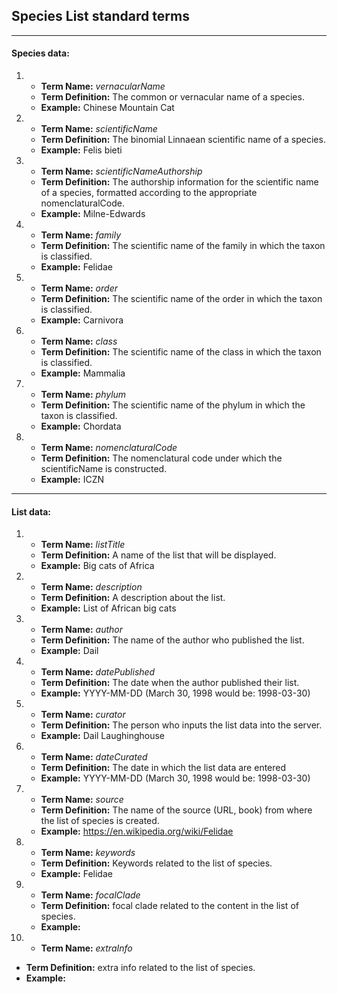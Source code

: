 ## Species List standard terms
---
#### Species data:
1. + __Term Name:__ *vernacularName*
   + __Term Definition:__ The common or vernacular name of a species.
   + __Example:__ Chinese Mountain Cat
2. + __Term Name:__ *scientificName*
   + __Term Definition:__ The binomial Linnaean scientific name of a species.
   + __Example:__ Felis bieti
3. + __Term Name:__ *scientificNameAuthorship*
   + __Term Definition:__ The authorship information for the scientific name of a species, formatted according to the appropriate nomenclaturalCode.
   + __Example:__ Milne-Edwards
4. + __Term Name:__ *family*
   + __Term Definition:__ The scientific name of the family in which the taxon is classified.
   + __Example:__ 	Felidae
5. + __Term Name:__ *order*
   + __Term Definition:__ The scientific name of the order in which the taxon is classified.
   + __Example:__ 	Carnivora
6. + __Term Name:__ *class*
   + __Term Definition:__ The scientific name of the class in which the taxon is classified.
   + __Example:__ 	Mammalia
8. + __Term Name:__ *phylum*
   + __Term Definition:__ The scientific name of the phylum in which the taxon is classified.
   + __Example:__ Chordata
9. + __Term Name:__ *nomenclaturalCode*
   + __Term Definition:__ The nomenclatural code under which the scientificName is constructed.
   + __Example:__ ICZN

---

#### List data:
1. + __Term Name:__ *listTitle*
   + __Term Definition:__ A name of the list that will be displayed.
   + __Example:__ Big cats of Africa
2. + __Term Name:__ *description*
   + __Term Definition:__ A description about the list.
   + __Example:__ List of African big cats
3. + __Term Name:__ *author*
   + __Term Definition:__ The name of the author who published the list.
   + __Example:__ Dail
4. + __Term Name:__ *datePublished*
   + __Term Definition:__ The date when the author published their list.
   + __Example:__ YYYY-MM-DD (March 30, 1998 would be: 1998-03-30)
5. + __Term Name:__ *curator*
   + __Term Definition:__ The person who inputs the list data into the server.
   + __Example:__ Dail Laughinghouse
6. + __Term Name:__ *dateCurated*
   + __Term Definition:__ The date in which the list data are entered
   + __Example:__ YYYY-MM-DD (March 30, 1998 would be: 1998-03-30)
7. + __Term Name:__ *source*
   + __Term Definition:__ The name of the source (URL, book) from where the list of species is created.
   + __Example:__ https://en.wikipedia.org/wiki/Felidae
8. + __Term Name:__ *keywords*
   + __Term Definition:__ Keywords related to the list of species.
   + __Example:__ Felidae
9. + __Term Name:__ *focalClade*
   + __Term Definition:__ focal clade related to the content in the list of species.
   + __Example:__ 
10. + __Term Name:__ *extraInfo*
   + __Term Definition:__ extra info related to the list of species.
   + __Example:__ 
